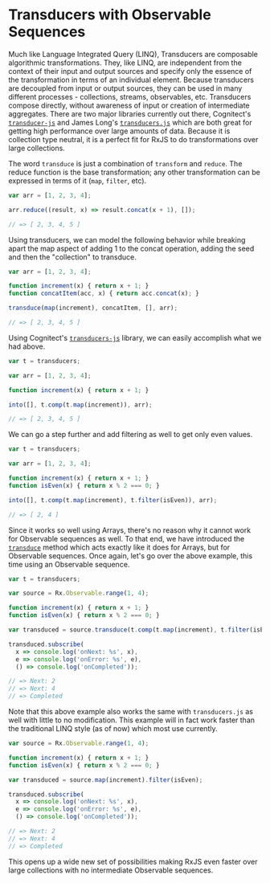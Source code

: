 # Transducers with Observable Sequences #

Much like Language Integrated Query (LINQ), Transducers are composable algorithmic transformations. They, like LINQ, are independent from the context of their input and output sources and specify only the essence of the transformation in terms of an individual element. Because transducers are decoupled from input or output sources, they can be used in many different processes - collections, streams, observables, etc. Transducers compose directly, without awareness of input or creation of intermediate aggregates.  There are two major libraries currently out there, Cognitect's [`transducer-js`](https://github.com/cognitect-labs/transducers-js) and James Long's [`transducers.js`](https://github.com/jlongster/transducers.js) which are both great for getting high performance over large amounts of data.  Because it is collection type neutral, it is a perfect fit for RxJS to do transformations over large collections.

The word `transduce` is just a combination of `transform` and `reduce`. The reduce function is the base transformation; any other transformation can be expressed in terms of it (`map`, `filter`, etc).
```js
var arr = [1, 2, 3, 4];

arr.reduce((result, x) => result.concat(x + 1), []);

// => [ 2, 3, 4, 5 ]
```

Using transducers, we can model the following behavior while breaking apart the map aspect of adding 1 to the concat operation, adding the seed and then the "collection" to transduce.

```js
var arr = [1, 2, 3, 4];

function increment(x) { return x + 1; }
function concatItem(acc, x) { return acc.concat(x); }

transduce(map(increment), concatItem, [], arr);

// => [ 2, 3, 4, 5 ]
```

Using Cognitect's [`transducers-js`](https://github.com/cognitect-labs/transducers-js) library, we can easily accomplish what we had above.  

```js
var t = transducers;

var arr = [1, 2, 3, 4];

function increment(x) { return x + 1; }

into([], t.comp(t.map(increment)), arr);

// => [ 2, 3, 4, 5 ]
```

We can go a step further and add filtering as well to get only even values.

```js
var t = transducers;

var arr = [1, 2, 3, 4];

function increment(x) { return x + 1; }
function isEven(x) { return x % 2 === 0; }

into([], t.comp(t.map(increment), t.filter(isEven)), arr);

// => [ 2, 4 ]
```

Since it works so well using Arrays, there's no reason why it cannot work for Observable sequences as well.  To that end, we have introduced the [`transduce`](https://github.com/Reactive-Extensions/RxJS/tree/master/doc/api/core/operators/transduce.md) method which acts exactly like it does for Arrays, but for Observable sequences.  Once again, let's go over the above example, this time using an Observable sequence.

```js
var t = transducers;

var source = Rx.Observable.range(1, 4);

function increment(x) { return x + 1; }
function isEven(x) { return x % 2 === 0; }

var transduced = source.transduce(t.comp(t.map(increment), t.filter(isEven)));

transduced.subscribe(
  x => console.log('onNext: %s', x),
  e => console.log('onError: %s', e),
  () => console.log('onCompleted'));

// => Next: 2
// => Next: 4
// => Completed
```

Note that this above example also works the same with `transducers.js` as well with little to no modification.  This example will in fact work faster than the traditional LINQ style (as of now) which most use currently.

```js
var source = Rx.Observable.range(1, 4);

function increment(x) { return x + 1; }
function isEven(x) { return x % 2 === 0; }

var transduced = source.map(increment).filter(isEven);

transduced.subscribe(
  x => console.log('onNext: %s', x),
  e => console.log('onError: %s', e),
  () => console.log('onCompleted'));

// => Next: 2
// => Next: 4
// => Completed
```

This opens up a wide new set of possibilities making RxJS even faster over large collections with no intermediate Observable sequences.

